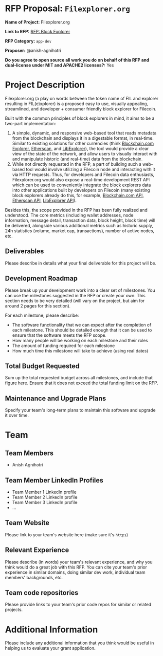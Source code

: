 # RFP Proposal: `Filexplorer.org`

**Name of Project:** Filexplorer.org

**Link to RFP:** [RFP: Block Explorer](https://github.com/filecoin-project/devgrants/blob/master/rfps/rfp-block-explorer.md)

**RFP Category:** `app-dev`

**Proposer:** @anish-agnihotri

**Do you agree to open source all work you do on behalf of this RFP and dual-license under MIT and APACHE2 licenses?:** Yes

# Project Description

Filexplorer.org (a play on words between the token name of FIL and explorer resulting in FIL(e)xplorer) is a proposed easy to use, visually appealing, streamlined, and developer + consumer friendly block explorer for Filecoin.

Built with the common principles of block explorers in mind, it aims to be a two-part implementation:

1. A simple, dynamic, and responsive web-based tool that reads metadata from the blockchain and displays it in a digestable format, in real-time. Similar to existing solutions for other currencies (think [Blockchain.com Explorer](https://www.blockchain.com/explorer), [Etherscan](https://etherscan.io/), and [LibExplorer](https://libexplorer.com/)), the tool would provide a clear view of the state of the network, and allow users to visually interact with and manipulate historic (and real-time) data from the blockchain.
2. While not directly requested in the RFP, a part of building such a web-based tool would involve utilizing a Filecoin node and interacting with it via HTTP requests. Thus, for developers and Filecoin data enthusiasts, Filexplorer.org would also expose a real-time development REST API which can be used to conveniently integrate the block explorers data into other applications built by developers on Filecoin (many existing block explorers already do this, for example, [Blockchain.com API](https://www.blockchain.com/api/blockchain_api), [Etherscan API](https://etherscan.io/apis), [LibExplorer API](https://libexplorer.com/apis)).

Besides this, the scope provided in the RFP has been fully realized and understood. The core metrics (including wallet addresses, node information, message detail, transaction data, block height, block time) will be delivered, alongside various additional metrics such as historic supply, 24h statistics (volume, market cap, transactions), number of active nodes, etc.

## Deliverables

Please describe in details what your final deliverable for this project will be.

## Development Roadmap

Please break up your development work into a clear set of milestones. You can use the milestones suggested in the RFP or create your own. This section needs to be very detailed (will vary on the project, but aim for around 2 pages for this section).

For each milestone, please describe:

- The software functionality that we can expect after the completion of each milestone. This should be detailed enough that it can be used to ensure that the software meets the RFP scope.
- How many people will be working on each milestone and their roles
- The amount of funding required for each milestone
- How much time this milestone will take to achieve (using real dates)

## Total Budget Requested

Sum up the total requested budget across all milestones, and include that figure here. Ensure that it does not exceed the total funding limit on the RFP.

## Maintenance and Upgrade Plans

Specify your team's long-term plans to maintain this software and upgrade it over time.

# Team

## Team Members

- Anish Agnihotri

## Team Member LinkedIn Profiles

- Team Member 1 LinkedIn profile
- Team Member 2 LinkedIn profile
- Team Member 3 LinkedIn profile
- ...

## Team Website

Please link to your team's website here (make sure it's `https`)

## Relevant Experience

Please describe (in words) your team's relevant experience, and why you think would do a great job with this RFP. You can cite your team's prior experience in similar domains, doing similar dev work, individual team members' backgrounds, etc.

## Team code repositories

Please provide links to your team's prior code repos for similar or related projects.

# Additional Information

Please include any additional information that you think would be useful in helping us to evaluate your grant application.
